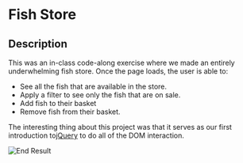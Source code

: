 # Fish Store

## Description
This was an in-class code-along exercise where we made an entirely underwhelming fish store. Once the page loads, the user is able to:
  - See all the fish that are available in the store.
  - Apply a filter to see only the fish that are on sale.
  - Add fish to their basket
  - Remove fish from their basket.
  
The interesting thing about this project was that it serves as our first introduction to[jQuery](http://jquery.com/) to do all of the DOM interaction.

![End Result](https://raw.githubusercontent.com/nss-evening-cohort-7/fish-store/master/Grab.png)
